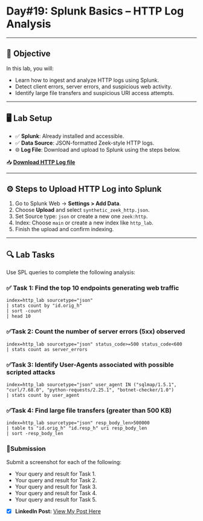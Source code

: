 # Day#19: Splunk Basics – HTTP Log Analysis

---

## 🎯 Objective

In this lab, you will:
- Learn how to ingest and analyze HTTP logs using Splunk.
- Detect client errors, server errors, and suspicious web activity.
- Identify large file transfers and suspicious URI access attempts.

---

## 🖥️ Lab Setup

- ✅ **Splunk**: Already installed and accessible.
- ✅ **Data Source**: JSON-formatted Zeek-style HTTP logs.
- 🌐 **Log File**: Download and upload to Splunk using the steps below.

📥 **[Download HTTP Log file](https://raw.githubusercontent.com/0xrajneesh/30-Days-SOC-Challenge-Beginner/refs/heads/main/http_logs.json)**

---

## ⚙️ Steps to Upload HTTP Log into Splunk

1. Go to Splunk Web → **Settings > Add Data**.
2. Choose **Upload** and select `synthetic_zeek_http.json`.
3. Set Source type: `json` or create a new one `zeek:http`.
4. Index: Choose `main` or create a new index like `http_lab`.
5. Finish the upload and confirm indexing.

---

## 🔍 Lab Tasks

Use SPL queries to complete the following analysis:

### ✅ Task 1: Find the top 10 endpoints generating web traffic
```spl
index=http_lab sourcetype="json"
| stats count by "id.orig_h"
| sort -count
| head 10
```

### ✅Task 2: Count the number of server errors (5xx) observed
```spl
index=http_lab sourcetype="json" status_code>=500 status_code<600
| stats count as server_errors
```
### ✅Task 3: Identify User-Agents associated with possible scripted attacks
```spl
index=http_lab sourcetype="json" user_agent IN ("sqlmap/1.5.1", "curl/7.68.0", "python-requests/2.25.1", "botnet-checker/1.0")
| stats count by user_agent
```
### ✅Task 4: Find large file transfers (greater than 500 KB)
```spl
index=http_lab sourcetype="json" resp_body_len>500000
| table ts "id.orig_h" "id.resp_h" uri resp_body_len
| sort -resp_body_len
```

### 📸Submission
Submit a screenshot for each of the following:
- Your query and result for Task 1.
- Your query and result for Task 2.
- Your query and result for Task 3.
- Your query and result for Task 4.
- Your query and result for Task 5.

- [x] **LinkedIn Post:** [View My Post Here](https://www.linkedin.com/posts/prajwal-kunte-008869313_cybersecurity-infosec-socanalyst-activity-7356367068230729728-NGl1?utm_source=share&utm_medium=member_desktop&rcm=ACoAAE-u8sgBVqzP55c4GvPwfw20YNMFfe4EJ7U)